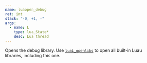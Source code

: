 ```yaml
---
name: luaopen_debug
ret: int
stack: "-0, +1, -"
args:
  - name: L
    type: lua_State*
    desc: Lua thread
---
```


Opens the debug library. Use [`luaL_openlibs`](#lual_openlibs) to open all built-in Luau libraries, including this one.

